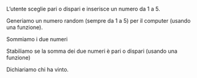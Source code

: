 L’utente sceglie pari o dispari e inserisce un numero da 1 a 5.

Generiamo un numero random (sempre da 1 a 5) per il computer (usando una funzione).

Sommiamo i due numeri

Stabiliamo se la somma dei due numeri è pari o dispari (usando una funzione)

Dichiariamo chi ha vinto.